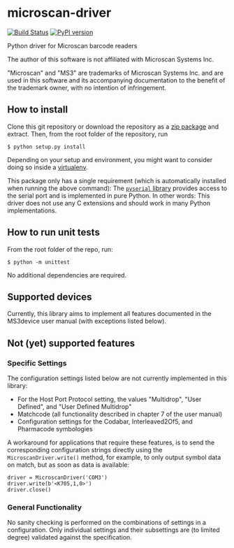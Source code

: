 # microscan-driver

[![Build Status](https://travis-ci.org/jonemo/microscan-driver.svg?branch=master)](https://travis-ci.org/jonemo/microscan-driver)
[![PyPI version](https://badge.fury.io/py/microscan.svg)](https://badge.fury.io/py/microscan)

Python driver for Microscan barcode readers

The author of this software is not affiliated with Microscan Systems Inc.

"Microscan" and "MS3" are trademarks of Microscan Systems Inc. and are used in this software and its accompanying documentation to the benefit of the trademark owner, with no intention of infringement.


## How to install

Clone this git repository or download the repository as a [zip package](https://github.com/jonemo/microscan-driver/archive/master.zip) and extract.
Then, from the root folder of the repository, run

```
$ python setup.py install
```

Depending on your setup and environment, you might want to consider doing so inside a [virtualenv](https://virtualenv.pypa.io/).

This package only has a single requirement (which is automatically installed when running the above command):
The [`pyserial` library](https://pythonhosted.org/pyserial/) provides access to the serial port and is implemented in pure Python.
In other words: This driver does not use any C extensions and should work in many Python implementations.


## How to run unit tests

From the root folder of the repo, run:

```
$ python -m unittest
```

No additional dependencies are required.


## Supported devices

Currently, this library aims to implement all features documented in the MS3device user manual (with exceptions listed below).


## Not (yet) supported features

### Specific Settings

The configuration settings listed below are not currently implemented in this library:

* For the Host Port Protocol setting, the values "Multidrop", "User Defined", and "User Defined Multidrop"
* Matchcode (all functionality described in chapter 7 of the user manual)
* Configuration settings for the Codabar, Interleaved2Of5, and Pharmacode symbologies

A workaround for applications that require these features, is to send the corresponding configuration strings directly using the `MicroscanDriver.write()` method, for example, to only output symbol data on match, but as soon as data is available:

```
driver = MicroscanDriver('COM3')
driver.write(b'<K705,1,0>')
driver.close()
```

### General Functionality

No sanity checking is performed on the combinations of settings in a configuration. Only individual settings and their subsettings are (to limited degree) validated against the specification.
